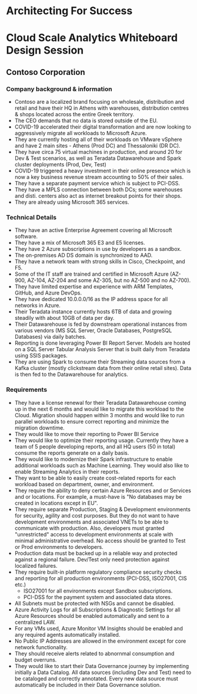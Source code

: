 # Architecting For Success

# Cloud Scale Analytics Whiteboard Design Session

## Contoso Corporation

### Company background & information

- Contoso are a localized brand focusing on wholesale, distribution and retail and have their HQ in Athens with warehouses, distribution centres & shops located across the entire Greek territory.
- The CEO demands that no data is stored outside of the EU.
- COVID-19 accelerated their digital transformation and are now looking to aggressively migrate all workloads to Microsoft Azure.
- They are currently hosting all of their workloads on VMware vSphere and have 2 main sites - Athens (Prod DC) and Thessaloniki (DR DC).
- They have circa 75 virtual machines in production, and around 20 for Dev & Test scenarios, as well as Teradata Datawarehouse and Spark cluster deployments (Prod, Dev, Test)
- COVID-19 triggered a heavy investment in their online presence which is now a key business revenue stream accounting to 50% of their sales.
- They have a separate payment service which is subject to PCI-DSS.
- They have a MPLS connection between both DCs; some warehouses and disti. centers also act as internet breakout points for their shops.
- They are already using Microsoft 365 services.

### Technical Details

- They have an active Enterprise Agreement covering all Microsoft software.
- They have a mix of Microsoft 365 E3 and E5 licenses.
- They have 2 Azure subscriptions in use by developers as a sandbox.
- The on-premises AD DS domain is synchronized to AAD.
- They have a network team with strong skills in Cisco, Checkpoint, and F5.
- Some of the IT staff are trained and certified in Microsoft Azure (AZ-900, AZ-104, AZ-204 and some AZ-305, but no AZ-500 and no AZ-700).
- They have limited expertise and experience with ARM Templates, GitHub, and Azure DevOps.
- They have dedicated 10.0.0.0/16 as the IP address space for all networks in Azure.
- Their Teradata instance currently hosts 6TB of data and growing steadily with about 10GB of data per day.
- Their Datawarehouse is fed by downstream operational instances from various vendors (MS SQL Server, Oracle Databases, PostgreSQL Databases) via daily batches.
- Reporting is done leveraging Power BI Report Server. Models are hosted on a SQL Server Tabular Analysis Server that is built daily from Teradata using SSIS packages.
- They are using Spark to consume their Streaming data sources from a Kafka cluster (mostly clickstream data from their online retail sites). Data is then fed to the Datawarehouse for analytics.

### Requirements

- They have a license renewal for their Teradata Datawarehouse coming up in the next 6 months and would like to migrate this workload to the Cloud. Migration should happen within 3 months and would like to run parallel workloads to ensure correct reporting and minimize the migration downtime.
- They would like to move their reporting to Power BI Service
- They would like to optimize their reporting usage. Currently they have a team of 5 people developing reports, and all HQ users (50 in total) consume the reports generate on a daily basis.
- They would like to modernize their Spark infrastructure to enable additional workloads such as Machine Learning. They would also like to enable Streaming Analytics in their reports.
- They want to be able to easily create cost-related reports for each workload based on department, owner, and environment.
- They require the ability to deny certain Azure Resources and or Services and or locations. For example, a must-have is "No databases may be created in locations except in EU".
- They require separate Production, Staging & Development environments for security, agility and cost purposes. But they do not want to have development environments and associated VNETs to be able to communicate with production. Also, developers must granted "unrestricted" access to development environments at scale with minimal administrative overhead. No access should be granted to Test or Prod environments to developers.
- Production data must be backed up in a reliable way and protected against a regional failure. Dev/Test only need protection against localized failures.
- They require built-in platform regulatory compliance security checks and reporting for all production environments (PCI-DSS, ISO27001, CIS etc.)
    - ISO27001 for all environments except Sandbox subscriptions.
    - PCI-DSS for the payment system and associated data stores.
- All Subnets must be protected with NSGs and cannot be disabled.
- Azure Activity Logs for all Subscriptions & Diagnostic Settings for all Azure Resources should be enabled automatically and sent to a centralized LAW.
- For any VMs used, Azure Monitor VM Insights should be enabled and any required agents automatically installed.
- No Public IP Addresses are allowed in the environment except for core network functionality.
- They should receive alerts related to abnornmal consumption and budget overruns.
- They would like to start their Data Governance journey by implementing initially a Data Catalog. All data sources (including Dev and Test) need to be cataloged and correctly annotated. Every new data source must automatically be included in their Data Governance solution.